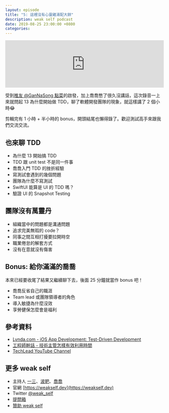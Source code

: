 ```yaml
---
layout: episode
title: "5: 這裡沒有心靈雞湯配大餅"
description: weak self podcast
date: 2019-08-25 23:00:00 +0800
categories: 
---
```

<iframe src="https://www.listennotes.com/embedded/e/0aac8717648646609afe6050116316d6/" width="100%" style="width: 1px; min-width: 100%;" frameborder="0" scrolling="no" loading="lazy"></iframe>

受到[推友 @GanNaSong 點菜](https://twitter.com/gannasong/status/1163505778780590080?s=21)的啟發，加上喬喬憋了很久沒講話，這次錄音一上來就問起 13 為什麼開始做 TDD，聊了軟體開發團隊的現象，就這樣講了 2 個小時😂

剪輯完有 1 小時 + 半小時的 bonus，開頭結尾也懶得錄了。歡迎測試高手來跟我們交流交流。

## 也來聊 TDD
* 為什麼 13 開始搞 TDD
* TDD 跟 unit test 不是同一件事
* 喬喬入門 TDD 的挫折經驗
* 寫測試會遇到的幾個問題
* 團隊為什麼不寫測試
* SwiftUI 能算是 UI 的 TDD 嗎？
* 驗證 UI 的 Snapshot Testing

## 團隊沒有萬靈丹
* 組織當中的問題都是溝通問題
* 追求完美無瑕的 code？
* 同事之間互相打擾要拉開時空
* 職業倦怠的解套方式
* 沒有在意就沒有傷害

## Bonus: 給你滿滿的喬喬

本來已經要收尾了結果又繼續聊下去，後面 25 分鐘就當作 bonus 吧！

* 喬喬反省自己的職涯
* Team lead 或團隊領導者的角色
* 導入敏捷為什麼沒效
* 享勞健保怎麼會是福利

## 參考資料
* [Lynda.com - iOS App Development: Test-Driven Development](https://www.lynda.com/iOS-tutorials/iOS-App-Development-Test-Driven-Development/672254-2.html)
* [工程師幹話 - 技術主管怎樣有效利用時間](https://medium.com/@p5d12000/技術主管怎樣有效利用時間-135ec235552)
* [TechLead YouTube Channel](https://www.youtube.com/channel/UC4xKdmAXFh4ACyhpiQ_3qBw)

## 更多 weak self

* 主持人 [一三](https://twitter.com/@ethanhuang13)、[波肥](https://twitter.com/@PofatTseng)、[喬喬](https://twitter.com/@joe_trash_talk)
* 官網 [https://weakself.dev](https://weakself.dev)
* Twitter [@weak_self](https://twitter.com/weak_self)
* [提問箱](https://peing.net/zh-TW/weak_self)
* [贊助 weak self](https://weakself.dev/#donation)